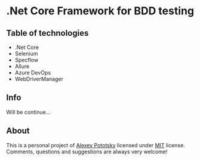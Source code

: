 # .Net Core Framework for BDD testing

## Table of technologies

  * .Net Core
  * Selenium
  * Specflow
  * Allure
  * Azure DevOps
  * WebDriverManager

## Info
Will be continue...

## About

This is a personal project of [Alexey Pototsky] licensed under [MIT] license. 
Comments, questions and suggestions are always very welcome!

[Alexey Pototsky]: https://github.com/alexeypato
[MIT]: https://github.com/alexeypato/autotests_specflow_core/blob/master/LICENSE